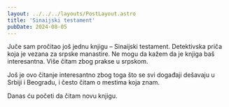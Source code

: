 ```yaml
---
layout: ../../../layouts/PostLayout.astro
title: 'Sinaijski testament'
pubDate: 2024-08-05
---
```


Juče sam pročitao još jednu knjigu – Sinaijski testament. Detektivska priča koja je vezana za srpske manastire. Ne mogu da kažem da je knjiga baš interesantna. Više čitam zbog prakse u srpskom.

Još je ovo čitanje interesantno zbog toga što se svi događaji dešavaju u Srbiji i Beogradu, i često čitam o mestima koja znam.

Danas ću početi da čitam novu knjigu.
